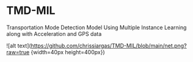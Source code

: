 # TMD-MIL
Transportation Mode Detection Model Using Multiple Instance Learning along with Acceleration and GPS data



![alt text](https://github.com/chrissiargas/TMD-MIL/blob/main/net.png?raw=true {width=40px height=400px})
